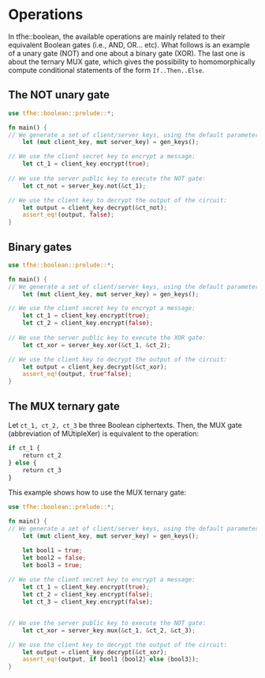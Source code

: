 # Operations

In tfhe::boolean, the available operations are mainly related to their equivalent Boolean gates (i.e., AND, OR... etc). What follows is an example of a unary gate (NOT) and one about a binary gate (XOR). The last one is about the ternary MUX gate, which gives the possibility to homomorphically compute conditional statements of the form `If..Then..Else`.

## The NOT unary gate

```rust
use tfhe::boolean::prelude::*;

fn main() {
// We generate a set of client/server keys, using the default parameters:
    let (mut client_key, mut server_key) = gen_keys();

// We use the client secret key to encrypt a message:
    let ct_1 = client_key.encrypt(true);
    
// We use the server public key to execute the NOT gate:
    let ct_not = server_key.not(&ct_1);

// We use the client key to decrypt the output of the circuit:
    let output = client_key.decrypt(&ct_not);
    assert_eq!(output, false);
}
```

## Binary gates

```rust
use tfhe::boolean::prelude::*;

fn main() {
// We generate a set of client/server keys, using the default parameters:
    let (mut client_key, mut server_key) = gen_keys();

// We use the client secret key to encrypt a message:
    let ct_1 = client_key.encrypt(true);
    let ct_2 = client_key.encrypt(false);
    
// We use the server public key to execute the XOR gate:
    let ct_xor = server_key.xor(&ct_1, &ct_2);

// We use the client key to decrypt the output of the circuit:
    let output = client_key.decrypt(&ct_xor);
    assert_eq!(output, true^false);
}
```

## The MUX ternary gate

Let `ct_1, ct_2, ct_3` be three Boolean ciphertexts. Then, the MUX gate (abbreviation of MUtipleXer) is equivalent to the operation:

```r
if ct_1 {  
    return ct_2
} else {
    return ct_3
}
```

This example shows how to use the MUX ternary gate:

```rust
use tfhe::boolean::prelude::*;

fn main() {
// We generate a set of client/server keys, using the default parameters:
    let (mut client_key, mut server_key) = gen_keys();

    let bool1 = true;
    let bool2 = false;
    let bool3 = true;
    
// We use the client secret key to encrypt a message:
    let ct_1 = client_key.encrypt(true);
    let ct_2 = client_key.encrypt(false);
    let ct_3 = client_key.encrypt(false);


// We use the server public key to execute the NOT gate:
    let ct_xor = server_key.mux(&ct_1, &ct_2, &ct_3);

// We use the client key to decrypt the output of the circuit:
    let output = client_key.decrypt(&ct_xor);
    assert_eq!(output, if bool1 {bool2} else {bool3});
}
```
